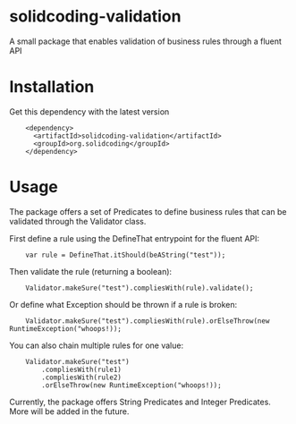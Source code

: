 # solidcoding-validation
A small package that enables validation of business rules through a fluent API


# Installation

Get this dependency with the latest version
```
    <dependency>
      <artifactId>solidcoding-validation</artifactId>
      <groupId>org.solidcoding</groupId>
    </dependency>
```
# Usage

The package offers a set of Predicates to define business rules that can be validated through the Validator class.

First define a rule using the DefineThat entrypoint for the fluent API:
```
    var rule = DefineThat.itShould(beAString("test"));
```

Then validate the rule (returning a boolean):
```
    Validator.makeSure("test").compliesWith(rule).validate();
```

Or define what Exception should be thrown if a rule is broken:
```
    Validator.makeSure("test").compliesWith(rule).orElseThrow(new RuntimeException("whoops!));
```

You can also chain multiple rules for one value:
```
    Validator.makeSure("test")
        .compliesWith(rule1)
        .compliesWith(rule2)
        .orElseThrow(new RuntimeException("whoops!));
```

Currently, the package offers String Predicates and Integer Predicates. More will be added in the future.